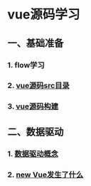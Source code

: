 # vue源码学习
## 一、基础准备
### 1. flow学习
### 2. [vue源码src目录](./notes/basic/directory-structure.md)
### 3. [vue源码构建](./notes/basic/code-structure.md)
## 二、数据驱动
### 1. [数据驱动概念](./notes/data-driven/data-driven-basic.md)
### 2. [new Vue发生了什么](./notes/data-driven/new-vue.md)